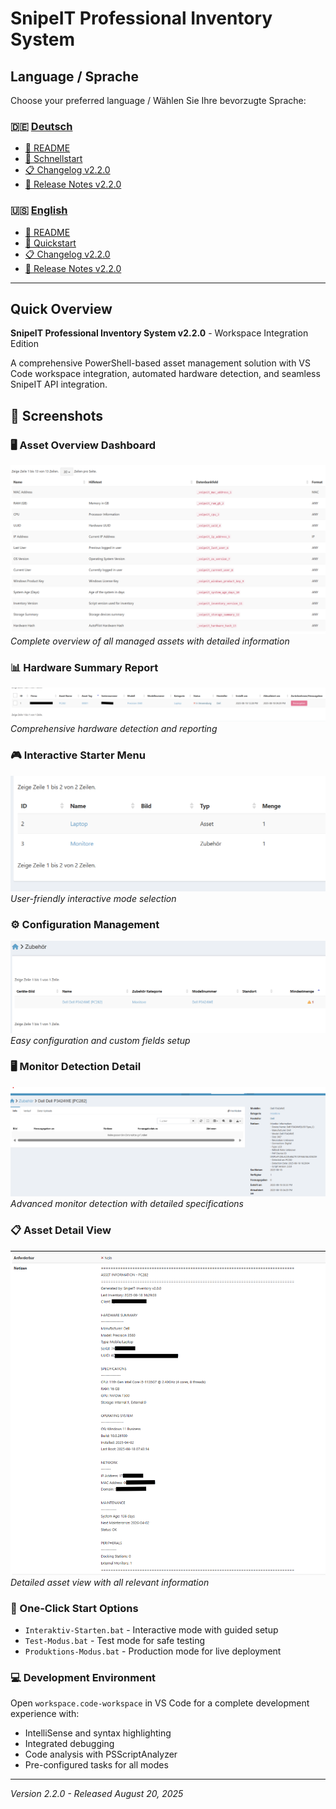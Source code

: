 # SnipeIT Professional Inventory System

## Language / Sprache

Choose your preferred language / Wählen Sie Ihre bevorzugte Sprache:

### 🇩🇪 [Deutsch](README-DE.md)
- [📖 README](README-DE.md)
- [🚀 Schnellstart](SCHNELLSTART-DE.md)
- [📋 Changelog v2.2.0](CHANGELOG-v2.2.0-DE.md)
- [📄 Release Notes v2.2.0](RELEASE-NOTES-v2.2.0-DE.md)

### 🇺🇸 [English](README-EN.md)
- [📖 README](README-EN.md)
- [🚀 Quickstart](QUICKSTART-EN.md)
- [📋 Changelog v2.2.0](CHANGELOG-v2.2.0-EN.md)
- [📄 Release Notes v2.2.0](RELEASE-NOTES-v2.2.0-EN.md)

---

## Quick Overview

**SnipeIT Professional Inventory System v2.2.0** - Workspace Integration Edition

A comprehensive PowerShell-based asset management solution with VS Code workspace integration, automated hardware detection, and seamless SnipeIT API integration.

## 📸 Screenshots

### 🖥️ Asset Overview Dashboard
![Asset Overview Dashboard](screenshots/Screenshot%202025-08-19%20085252.png)
*Complete overview of all managed assets with detailed information*

### 📊 Hardware Summary Report
![Hardware Summary Report](screenshots/Screenshot%202025-08-19%20085148.png)
*Comprehensive hardware detection and reporting*

### 🎮 Interactive Starter Menu
![Interactive Starter](screenshots/Screenshot%202025-08-19%20085420.png)
*User-friendly interactive mode selection*

### ⚙️ Configuration Management
![Configuration](screenshots/Screenshot%202025-08-19%20085503.png)
*Easy configuration and custom fields setup*

### 🖥️ Monitor Detection Detail
![Monitor Detection](screenshots/Screenshot%202025-08-19%20102718.png)
*Advanced monitor detection with detailed specifications*

### 📋 Asset Detail View
![Asset Details](screenshots/Screenshot%202025-08-19%20102551.png)
*Detailed asset view with all relevant information*

### 🚀 One-Click Start Options

- `Interaktiv-Starten.bat` - Interactive mode with guided setup
- `Test-Modus.bat` - Test mode for safe testing
- `Produktions-Modus.bat` - Production mode for live deployment

### 💻 Development Environment

Open `workspace.code-workspace` in VS Code for a complete development experience with:
- IntelliSense and syntax highlighting
- Integrated debugging
- Code analysis with PSScriptAnalyzer
- Pre-configured tasks for all modes

---
*Version 2.2.0 - Released August 20, 2025*